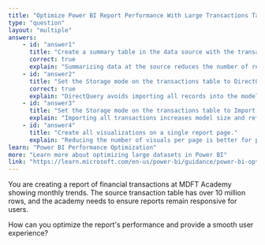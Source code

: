 ```yaml
---
title: "Optimize Power BI Report Performance With Large Transactions Table"
type: "question"
layout: "multiple"
answers:
    - id: "answer1"
      title: "Create a summary table in the data source with the transaction data grouped by month."
      correct: true
      explain: "Summarizing data at the source reduces the number of records in the dataset, improving performance."
    - id: "answer2"
      title: "Set the Storage mode on the transactions table to DirectQuery."
      correct: true
      explain: "DirectQuery avoids importing all records into the model and queries the database on demand."
    - id: "answer3"
      title: "Set the Storage mode on the transactions table to Import."
      explain: "Importing all transactions increases model size and refresh time."
    - id: "answer4"
      title: "Create all visualizations on a single report page."
      explain: "Reducing the number of visuals per page is better for performance than putting all visuals on one page."
learn: "Power BI Performance Optimization"
more: "Learn more about optimizing large datasets in Power BI"
link: "https://learn.microsoft.com/en-us/power-bi/guidance/power-bi-optimization"
---
```

You are creating a report of financial transactions at MDFT Academy showing monthly trends. The source transaction table has over 10 million rows, and the academy needs to ensure reports remain responsive for users.

How can you optimize the report's performance and provide a smooth user experience?

